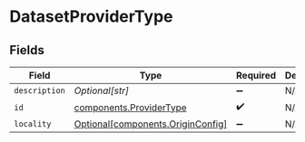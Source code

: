 # DatasetProviderType


## Fields

| Field                                                                    | Type                                                                     | Required                                                                 | Description                                                              |
| ------------------------------------------------------------------------ | ------------------------------------------------------------------------ | ------------------------------------------------------------------------ | ------------------------------------------------------------------------ |
| `description`                                                            | *Optional[str]*                                                          | :heavy_minus_sign:                                                       | N/A                                                                      |
| `id`                                                                     | [components.ProviderType](../../models/shared/providertype.md)           | :heavy_check_mark:                                                       | N/A                                                                      |
| `locality`                                                               | [Optional[components.OriginConfig]](../../models/shared/originconfig.md) | :heavy_minus_sign:                                                       | N/A                                                                      |